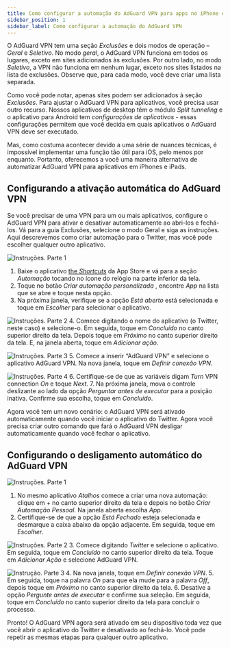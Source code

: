 ```yaml
---
title: Como configurar a automação do AdGuard VPN para apps no iPhone e iPad
sidebar_position: 1
sidebar_label: Como configurar a automação do AdGuard VPN
---
```


O AdGuard VPN tem uma seção *Exclusões* e dois modos de operação – *Geral* e *Seletivo*. No modo *geral*, o AdGuard VPN funciona em todos os lugares, exceto em sites adicionados às exclusões. Por outro lado, no modo *Seletivo*, a VPN não funciona em nenhum lugar, exceto nos sites listados na lista de exclusões. Observe que, para cada modo, você deve criar uma lista separada.

Como você pode notar, apenas sites podem ser adicionados à seção *Exclusões*. Para ajustar o AdGuard VPN para aplicativos, você precisa usar outro recurso. Nossos aplicativos de desktop têm o módulo *Split tunneling* e o aplicativo para Android tem *configurações de aplicativos* - essas configurações permitem que você decida em quais aplicativos o AdGuard VPN deve ser executado.

Mas, como costuma acontecer devido a uma série de nuances técnicas, é impossível implementar uma função tão útil para iOS, pelo menos por enquanto. Portanto, oferecemos a você uma maneira alternativa de automatizar AdGuard VPN para aplicativos em iPhones e iPads.

## Configurando a ativação automática do AdGuard VPN

Se você precisar de uma VPN para um ou mais aplicativos, configure o AdGuard VPN para ativar e desativar automaticamente ao abri-los e fechá-los. Vá para a guia Exclusões, selecione o modo Geral e siga as instruções. Aqui descrevemos como criar automação para o Twitter, mas você pode escolher qualquer outro aplicativo.

![Instruções. Parte 1](https://cdn.adguardvpn.com/public/Adguard/Blog/VPNauto/vpn_on1_en.jpg)

1. Baixe o aplicativo [the *Shortcuts*](https://apps.apple.com/us/app/shortcuts/id915249334) da App Store e vá para a seção *Automação* tocando no ícone do relógio na parte inferior da tela.
2. Toque no botão *Criar automação personalizada* , encontre *App* na lista que se abre e toque nesta opção.
3. Na próxima janela, verifique se a opção *Está aberto* está selecionada e toque em *Escolher* para selecionar o aplicativo.

![Instruções. Parte 2](https://cdn.adguardvpn.com/public/Adguard/Blog/VPNauto/vpn_on2_en.jpg)
4. Comece digitando o nome do aplicativo (o Twitter, neste caso) e selecione-o. Em seguida, toque em *Concluído* no canto superior direito da tela. Depois toque em *Próximo* no canto superior direito da tela. E, na janela aberta, toque em *Adicionar ação*.

![Instruções. Parte 3](https://cdn.adguardvpn.com/public/Adguard/Blog/VPNauto/vpn_on3_en.jpg)
5. Comece a inserir “AdGuard VPN” e selecione o aplicativo AdGuard VPN. Na nova janela, toque em *Definir conexão VPN*.

![Instruções. Parte 4](https://cdn.adguardvpn.com/public/Adguard/Blog/VPNauto/vpn_on4_en.jpg)
6. Certifique-se de que as variáveis digam *Turn* VPN connection *On* e toque *Next*.
7. Na próxima janela, mova o controle deslizante ao lado da opção *Perguntar antes de executar* para a posição inativa. Confirme sua escolha, toque em *Concluído*.

Agora você tem um novo cenário: o AdGuard VPN será ativado automaticamente quando você iniciar o aplicativo do Twitter. Agora você precisa criar outro comando que fará o AdGuard VPN desligar automaticamente quando você fechar o aplicativo.

## Configurando o desligamento automático do AdGuard VPN

![Instruções. Parte 1](https://cdn.adguardvpn.com/public/Adguard/Blog/VPNauto/vpn_off1_en.jpg)

1. No mesmo aplicativo *Atalhos* comece a criar uma nova automação: clique em *+* no canto superior direito da tela e depois no botão *Criar Automação Pessoal*. Na janela aberta escolha *App*.
2. Certifique-se de que a opção *Está Fechado* esteja selecionada e desmarque a caixa abaixo da opção adjacente. Em seguida, toque em *Escolher*.

![Instruções. Parte 2](https://cdn.adguardvpn.com/public/Adguard/Blog/VPNauto/vpn_off2_en.jpg)
3. Comece digitando *Twitter* e selecione o aplicativo. Em seguida, toque em *Concluído* no canto superior direito da tela. Toque em *Adicionar Ação* e selecione AdGuard VPN.

![Instrução. Parte 3](https://cdn.adguardvpn.com/public/Adguard/Blog/VPNauto/vpn_off3_en.jpg)
4. Na nova janela, toque em *Definir conexão VPN*.
5. Em seguida, toque na palavra *On* para que ela mude para a palavra *Off*, depois toque em *Próximo* no canto superior direito da tela.
6. Desative a opção *Pergunte antes de executar* e confirme sua seleção. Em seguida, toque em *Concluído* no canto superior direito da tela para concluir o processo.

Pronto! O AdGuard VPN agora será ativado em seu dispositivo toda vez que você abrir o aplicativo do Twitter e desativado ao fechá-lo. Você pode repetir as mesmas etapas para qualquer outro aplicativo.
